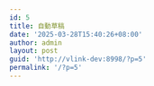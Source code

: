 ```yaml
---
id: 5
title: 自動草稿
date: '2025-03-28T15:40:26+08:00'
author: admin
layout: post
guid: 'http://vlink-dev:8998/?p=5'
permalink: '/?p=5'
---
```


